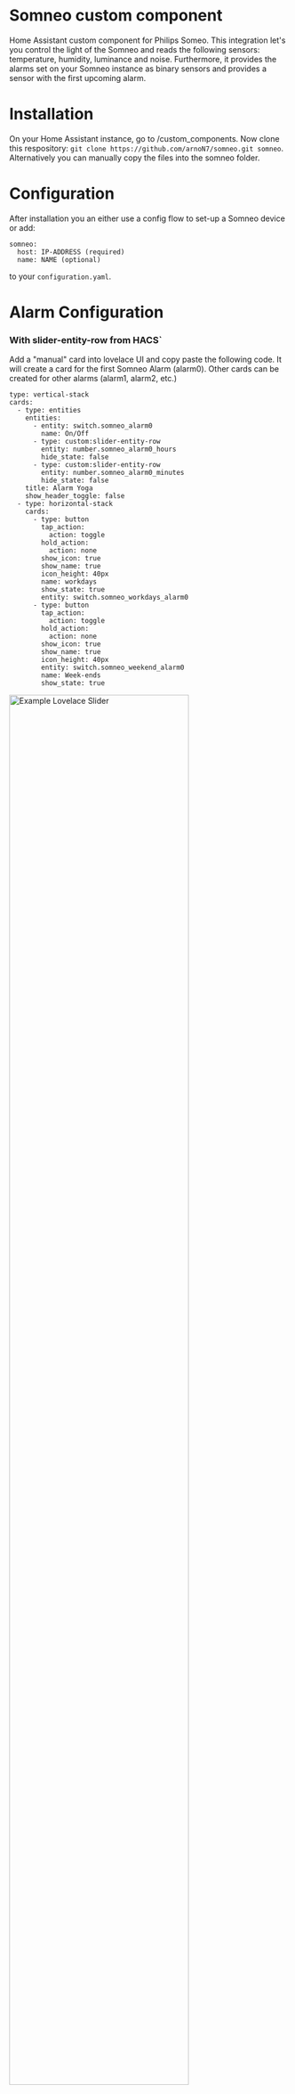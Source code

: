 # Somneo custom component
Home Assistant custom component for Philips Someo. This integration let's you control the light of the Somneo and reads the following sensors: temperature, humidity, luminance and noise. Furthermore, it provides the alarms set on your Somneo instance as binary sensors and provides a sensor with the first upcoming alarm. 

# Installation
On your Home Assistant instance, go to /custom_components. Now clone this respository: ```git clone https://github.com/arnoN7/somneo.git somneo```. Alternatively you can manually copy the files into the somneo folder.

# Configuration
After installation you an either use a config flow to set-up a Somneo device or add:
```
somneo:
  host: IP-ADDRESS (required)
  name: NAME (optional)
```
to your ```configuration.yaml```.

# Alarm Configuration
### With slider-entity-row from HACS`
Add a "manual" card into lovelace UI and copy paste the following code. It will create a card for the first Somneo Alarm (alarm0). 
Other cards can be created for other alarms (alarm1, alarm2, etc.)
```
type: vertical-stack
cards:
  - type: entities
    entities:
      - entity: switch.somneo_alarm0
        name: On/Off
      - type: custom:slider-entity-row
        entity: number.somneo_alarm0_hours
        hide_state: false
      - type: custom:slider-entity-row
        entity: number.somneo_alarm0_minutes
        hide_state: false
    title: Alarm Yoga
    show_header_toggle: false
  - type: horizontal-stack
    cards:
      - type: button
        tap_action:
          action: toggle
        hold_action:
          action: none
        show_icon: true
        show_name: true
        icon_height: 40px
        name: workdays
        show_state: true
        entity: switch.somneo_workdays_alarm0
      - type: button
        tap_action:
          action: toggle
        hold_action:
          action: none
        show_icon: true
        show_name: true
        icon_height: 40px
        entity: switch.somneo_weekend_alarm0
        name: Week-ends
        show_state: true
```
<img src="https://github.com/arnoN7/somneo/blob/master/lovelace1.jpg" alt="Example Lovelace Slider" width="80%"/>

### Without slider-entity-row from HACS

```
type: vertical-stack
cards:
  - type: entities
    entities:
      - entity: switch.somneo_alarm0
        name: On/Off
      - entity: number.somneo_alarm0_hours
        hide_state: false
      - entity: number.somneo_alarm0_minutes
        hide_state: false
    title: Alarm Yoga
    show_header_toggle: false
  - type: horizontal-stack
    cards:
      - type: button
        tap_action:
          action: toggle
        hold_action:
          action: none
        show_icon: true
        show_name: true
        icon_height: 40px
        name: workdays
        show_state: true
        entity: switch.somneo_workdays_alarm0
      - type: button
        tap_action:
          action: toggle
        hold_action:
          action: none
        show_icon: true
        show_name: true
        icon_height: 40px
        entity: switch.somneo_weekend_alarm0
        name: Week-ends
        show_state: true
```
<img src="https://github.com/arnoN7/somneo/blob/master/lovelace2.jpg" alt="Example Lovelace" width="80%"/>
